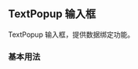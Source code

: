 <div class="demo-header">
<p class="overviewicon">
  <span class="wapi-form-span"/>
</p>

## TextPopup 输入框

<nova-uxlink widget-name="TextPopup"></nova-uxlink>

TextPopup 输入框，提供数据绑定功能。
</div>

### 基本用法

<nova-demo-view link="text-popup/basic-usage"></nova-demo-view>

<br>

<nova-attributes link="text-popup"></nova-attributes>
